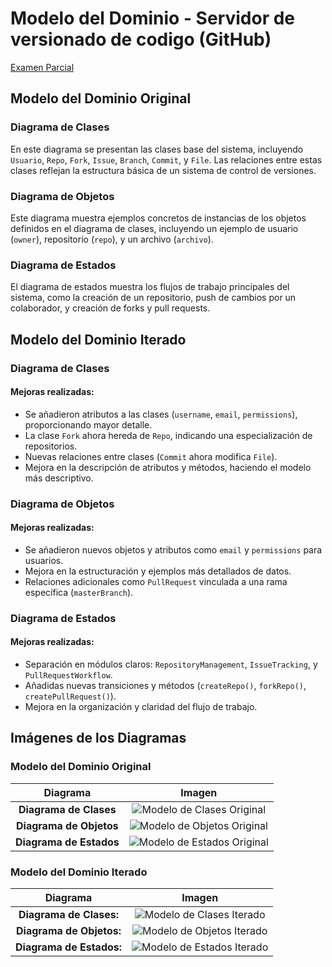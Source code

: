 
# Modelo del Dominio - Servidor de versionado de codigo (GitHub)

[Examen Parcial](documents/IdS-Parcial.pdf)

## Modelo del Dominio Original

### Diagrama de Clases
En este diagrama se presentan las clases base del sistema, incluyendo `Usuario`, `Repo`, `Fork`, `Issue`, `Branch`, `Commit`, y `File`. Las relaciones entre estas clases reflejan la estructura básica de un sistema de control de versiones.

### Diagrama de Objetos
Este diagrama muestra ejemplos concretos de instancias de los objetos definidos en el diagrama de clases, incluyendo un ejemplo de usuario (`owner`), repositorio (`repo`), y un archivo (`archivo`).

### Diagrama de Estados
El diagrama de estados muestra los flujos de trabajo principales del sistema, como la creación de un repositorio, push de cambios por un colaborador, y creación de forks y pull requests.

## Modelo del Dominio Iterado

### Diagrama de Clases
#### Mejoras realizadas:
- Se añadieron atributos a las clases (`username`, `email`, `permissions`), proporcionando mayor detalle.
- La clase `Fork` ahora hereda de `Repo`, indicando una especialización de repositorios.
- Nuevas relaciones entre clases (`Commit` ahora modifica `File`).
- Mejora en la descripción de atributos y métodos, haciendo el modelo más descriptivo.

### Diagrama de Objetos
#### Mejoras realizadas:
- Se añadieron nuevos objetos y atributos como `email` y `permissions` para usuarios.
- Mejora en la estructuración y ejemplos más detallados de datos.
- Relaciones adicionales como `PullRequest` vinculada a una rama específica (`masterBranch`).

### Diagrama de Estados
#### Mejoras realizadas:
- Separación en módulos claros: `RepositoryManagement`, `IssueTracking`, y `PullRequestWorkflow`.
- Añadidas nuevas transiciones y métodos (`createRepo()`, `forkRepo()`, `createPullRequest()`).
- Mejora en la organización y claridad del flujo de trabajo.

## Imágenes de los Diagramas

### Modelo del Dominio Original

| Diagrama | Imagen |
|:--------:|:------:|
| **Diagrama de Clases** | ![Modelo de Clases Original](./images/Original/ModeloClases.svg) |
| **Diagrama de Objetos** | ![Modelo de Objetos Original](./images/Original/ModeloObjetos.svg) |
| **Diagrama de Estados** | ![Modelo de Estados Original](./images/Original/ModeloEstados.svg) |

### Modelo del Dominio Iterado

| Diagrama | Imagen |
|:--------:|:------:|
| **Diagrama de Clases:** | ![Modelo de Clases Iterado](./images/Iterado/ModeloClases.svg)
| **Diagrama de Objetos:** | ![Modelo de Objetos Iterado](./images/Iterado/ModeloObjetos.svg)
| **Diagrama de Estados:** | ![Modelo de Estados Iterado](./images/Iterado/ModeloEstados.svg)
